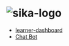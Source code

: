 # ![sika-logo](https://user-images.githubusercontent.com/81644815/120680500-abb97d80-c49a-11eb-9d48-cf39e01b4168.jpg)


  
<nav>
    <ul><li><a href="Content.md">learner-dashboard</a></li>
        <li><a href=Chatbot.md>Chat Bot</a></li>
      <ul>

